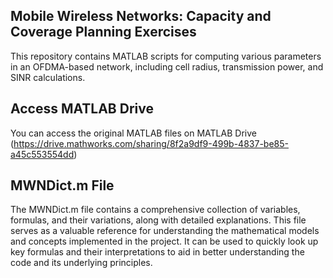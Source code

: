 ## Mobile Wireless Networks: Capacity and Coverage Planning Exercises
This repository contains MATLAB scripts for computing various parameters in an OFDMA-based network, including cell radius, transmission power, and SINR calculations.

## Access MATLAB Drive
You can access the original MATLAB files on MATLAB Drive (https://drive.mathworks.com/sharing/8f2a9df9-499b-4837-be85-a45c553554dd)

## MWNDict.m File
The MWNDict.m file contains a comprehensive collection of variables, formulas, and their variations, along with detailed explanations. This file serves as a valuable reference for understanding the mathematical models and concepts implemented in the project. It can be used to quickly look up key formulas and their interpretations to aid in better understanding the code and its underlying principles.
